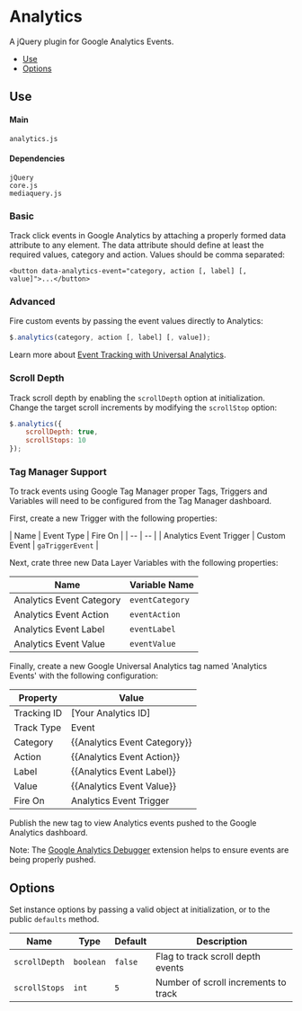 # Analytics

A jQuery plugin for Google Analytics Events.

* [Use](#use)
* [Options](#options)

## Use 

#### Main

```markup
analytics.js
```

#### Dependencies

```markup
jQuery
core.js
mediaquery.js
```

### Basic

Track click events in Google Analytics by attaching a properly formed data attribute to any element. The data attribute should define at least the required values, category and action. Values should be comma separated:

```markup
<button data-analytics-event="category, action [, label] [, value]">...</button>
```

### Advanced

Fire custom events by passing the event values directly to Analytics:

```javascript
$.analytics(category, action [, label] [, value]);
```

Learn more about <a href="https://developers.google.com/analytics/devguides/collection/analyticsjs/events" target="_blank">Event Tracking with Universal Analytics</a>.

### Scroll Depth

Track scroll depth by enabling the `scrollDepth` option at initialization. Change the target scroll increments by modifying the `scrollStop` option:

```javascript
$.analytics({
	scrollDepth: true,
	scrollStops: 10
});
```

### Tag Manager Support

To track events using Google Tag Manager proper Tags, Triggers and Variables will need to be configured from the Tag Manager dashboard.

First, create a new Trigger with the following properties:

| Name | Event Type | Fire On |
| -- | -- |
| Analytics Event Trigger | Custom Event | `gaTriggerEvent` |

Next, crate three new Data Layer Variables with the following properties:

| Name | Variable Name |
| -- | -- |
| Analytics Event Category | `eventCategory` |
| Analytics Event Action | `eventAction` |
| Analytics Event Label | `eventLabel` |
| Analytics Event Value | `eventValue` |

Finally, create a new Google Universal Analytics tag named 'Analytics Events' with the following configuration:

| Property | Value |
| -- | -- |
| Tracking ID | [Your Analytics ID] |
| Track Type | Event |
| Category | {{Analytics Event Category}} |
| Action | {{Analytics Event Action}} |
| Label | {{Analytics Event Label}} |
| Value | {{Analytics Event Value}} |
| Fire On | Analytics Event Trigger |

Publish the new tag to view Analytics events pushed to the Google Analytics dashboard. 

Note: The [Google Analytics Debugger](https://chrome.google.com/webstore/detail/google-analytics-debugger/jnkmfdileelhofjcijamephohjechhna) extension helps to ensure events are being properly pushed. 

## Options

Set instance options by passing a valid object at initialization, or to the public `defaults` method.

| Name | Type | Default | Description |
| --- | --- | --- | --- |
| `scrollDepth` | `boolean` | `false` | Flag to track scroll depth events |
| `scrollStops` | `int` | `5` | Number of scroll increments to track |

